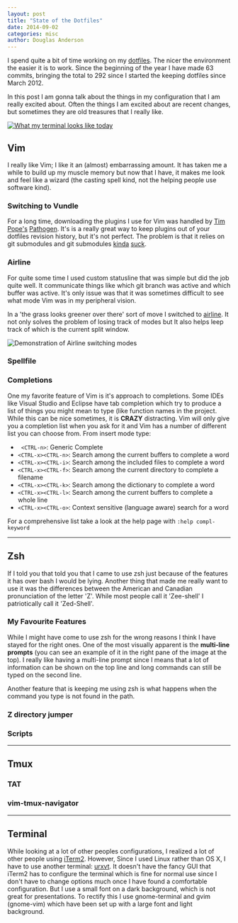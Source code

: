 ```yaml
---
layout: post
title: "State of the Dotfiles"
date: 2014-09-02
categories: misc
author: Douglas Anderson
---
```


I spend quite a bit of time working on my [dotfiles][STATE]. The nicer the
environment the easier it is to work. Since the beginning of the year I have
made 63 commits, bringing the total to 292 since I started the keeping dotfiles
since March 2012.

In this post I am gonna talk about the things in my configuration that I am
really excited about. Often the things I am excited about are recent changes,
but sometimes they are old treasures that I really like.


<a href="{{ site.url }}/static/img/stateofthedotfiles-2014.jpg">
<img class="center" src="{{ site.url }}/static/img/stateofthedotfiles-2014.jpg" alt="What my terminal looks like today"/>
</a>

## Vim

I really like Vim; I like it an (almost) embarrassing amount. It has taken me a
while to build up my muscle memory but now that I have, it makes me look and
feel like a wizard (the casting spell kind, not the helping people use software
kind).

### Switching to Vundle

For a long time, downloading the plugins I use for Vim was handled by [Tim
Pope's][TPOPE] [Pathogen][PATHOGEN]. It's is a really great way to keep plugins
out of your dotfiles revision history, but it's not perfect. The problem is
that it relies on git submodules and git submodules [kinda][GITSUB1]
[suck][GITSUB2].

### Airline

For quite some time I used custom statusline that was simple but did the job
quite well. It communicate things like which git branch was active and which
buffer was active. It's only issue was that it was sometimes difficult to see
what mode Vim was in my peripheral vision.

In a 'the grass looks greener over there' sort of move I switched to
[airline][AIRLINE]. It not only solves the problem of losing track of modes but
It also helps leep track of which is the current split window.

![Demonstration of Airline switching modes][AIRLINEDEMO]

### Spellfile

### Completions

One my favorite feature of Vim is it's approach to completions. Some IDEs like
Visual Studio and Eclipse have tab completion which try to produce a list of
things you might mean to type (like function names in the project. While this
can be nice sometimes, it is **CRAZY** distracting. Vim will only give you a
completion list when you ask for it and Vim has a number of different list you
can choose from. From insert mode type:

- ` <CTRL-n>`: Generic Complete
- ` <CTRL-x><CTRL-n> `: Search among the current buffers to complete a word
- ` <CTRL-x><CTRL-i> `: Search among the included files to complete a word
- ` <CTRL-x><CTRL-f> `: Search among the current directory to complete a filename
- ` <CTRL-x><CTRL-k> `: Search among the dictionary to complete a word
- ` <CTRL-x><CTRL-l> `: Search among the current buffers to complete a whole line
- ` <CTRL-x><CTRL-o> `: Context sensitive (language aware) search for a word

For a comprehensive list take a look at the help page with `:help compl-keyword`

------------

## Zsh

If I told you that told you that I came to use zsh just because of the features
it has over bash I would be lying. Another thing that made me really want to
use it was the differences between the American and Canadian pronunciation of
the letter 'Z'. While most people call it 'Zee-shell' I patriotically call it
'Zed-Shell'.

### My Favourite Features

While I might have come to use zsh for the wrong reasons I think I have stayed
for the right ones. One of the most visually apparent is the **multi-line prompts**
(you can see an example of it in the right pane of the image at the top). I
really like having a multi-line prompt since I means that a lot of information
can be shown on the top line and long commands can still be typed on the second
line.

Another feature that is keeping me using zsh is what happens when the command
you type is not found in the path.

### Z directory jumper

### Scripts


------------

## Tmux

### TAT

### vim-tmux-navigator

------------

## Terminal

While looking at a lot of other peoples configurations, I realized a lot of
other people using [iTerm2][ITERM2]. However, Since I used Linux rather than OS
X, I have to use another terminal: [urxvt][URXVT]. It doesn't have the fancy
GUI that iTerm2 has to configure the terminal which is fine for normal use
since I don't have to change options much once I have found a comfortable
configuration. But I use a small font on a dark background, which is not great
for presentations. To rectify this I use gnome-terminal and gvim (gnome-vim)
which have been set up with a large font and light background.

[STATE]:https://github.com/hockeybuggy/dotfiles/tree/533ddd69f50f7ac16d37a79fc0ae347a44abf754

[TPOPE]: https://tpo.pe/
[PATHOGEN]: https://github.com/tpope/vim-pathogen
[GITSUB1]: http://codingkilledthecat.wordpress.com/2012/04/28/why-your-company-shouldnt-use-git-submodules/
[GITSUB2]: http://somethingsinistral.net/blog/git-submodules-are-probably-not-the-answer/

[AIRLINE]: https://github.com/bling/vim-airline
[AIRLINEDEMO]: https://github.com/bling/vim-airline/wiki/screenshots/demo.gif

[ITERM2]: http://iterm2.com/
[URXVT]: https://wiki.archlinux.org/index.php/rxvt-unicode


